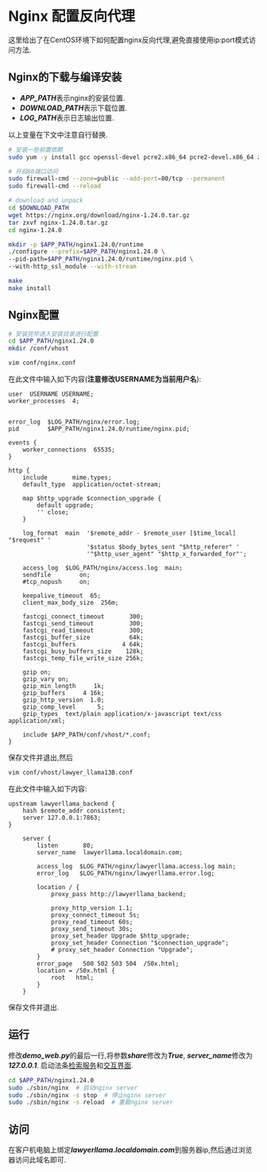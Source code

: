 # Nginx 配置反向代理
这里给出了在CentOS环境下如何配置nginx反向代理,避免直接使用ip:port模式访问方法.

## Nginx的下载与编译安装
* ***APP_PATH***表示nginx的安装位置.
* ***DOWNLOAD_PATH***表示下载位置.
* ***LOG_PATH***表示日志输出位置.

以上变量在下文中注意自行替换.

```bash
# 安装一些前置依赖
sudo yum -y install gcc openssl-devel pcre2.x86_64 pcre2-devel.x86_64 zlib.x86_64 zlib-devel.x86_64 

# 开启80端口访问
sudo firewall-cmd --zone=public --add-port=80/tcp --permanent 
sudo firewall-cmd --reload 

# download and unpack
cd $DOWNLOAD_PATH
wget https://nginx.org/download/nginx-1.24.0.tar.gz
tar zxvf nginx-1.24.0.tar.gz
cd nginx-1.24.0

mkdir -p $APP_PATH/nginx1.24.0/runtime
./configure --prefix=$APP_PATH/nginx1.24.0 \
--pid-path=$APP_PATH/nginx1.24.0/runtime/nginx.pid \
--with-http_ssl_module --with-stream

make
make install
```
## Nginx配置
```bash
# 安装完毕进入安装目录进行配置
cd $APP_PATH/nginx1.24.0 
mkdir /conf/vhost 

vim conf/nginx.conf 
```

在此文件中输入如下内容(**注意修改USERNAME为当前用户名**):
```
user  USERNAME USERNAME;
worker_processes  4; 

 
error_log  $LOG_PATH/nginx/error.log; 
pid        $APP_PATH/nginx1.24.0/runtime/nginx.pid; 

events {
    worker_connections  65535; 
} 

http {
    include       mime.types; 
    default_type  application/octet-stream;

    map $http_upgrade $connection_upgrade {
        default upgrade;
        '' close;
    }

    log_format  main  '$remote_addr - $remote_user [$time_local] "$request" ' 
                      '$status $body_bytes_sent "$http_referer" ' 
                      '"$http_user_agent" "$http_x_forwarded_for"'; 

    access_log  $LOG_PATH/nginx/access.log  main;
    sendfile        on; 
    #tcp_nopush     on;

    keepalive_timeout  65; 
    client_max_body_size  256m; 

    fastcgi_connect_timeout       300; 
    fastcgi_send_timeout          300; 
    fastcgi_read_timeout          300; 
    fastcgi_buffer_size           64k; 
    fastcgi_buffers             4 64k; 
    fastcgi_busy_buffers_size    128k; 
    fastcgi_temp_file_write_size 256k; 

    gzip on;
    gzip_vary on;
    gzip_min_length     1k;
    gzip_buffers     4 16k;
    gzip_http_version  1.0;
    gzip_comp_level      5;
    gzip_types  text/plain application/x-javascript text/css application/xml; 

    include $APP_PATH/conf/vhost/*.conf; 
}

```

保存文件并退出,然后

```bash
vim conf/vhost/lawyer_llama13B.conf
```

在此文件中输入如下内容:
```
upstream lawyerllama_backend {
    hash $remote_addr consistent;
    server 127.0.0.1:7863;
}

    server {
        listen       80;
        server_name  lawyerllama.localdomain.com;

        access_log  $LOG_PATH/nginx/lawyerllama.access.log main;
        error_log   $LOG_PATH/nginx/lawyerllama.error.log;

        location / {
            proxy_pass http://lawyerllama_backend;
            
            proxy_http_version 1.1;
            proxy_connect_timeout 5s;
            proxy_read_timeout 60s;
            proxy_send_timeout 30s;
            proxy_set_header Upgrade $http_upgrade;
            proxy_set_header Connection "$connection_upgrade";
            # proxy_set_header Connection "Upgrade";
        }
        error_page   500 502 503 504  /50x.html;
        location = /50x.html {
            root   html;
        }
    }
```
保存文件并退出.
## 运行
修改***demo_web.py***的最后一行,将参数***share***修改为***True***, ***server_name***修改为***127.0.0.1***.
启动法条[检索服务](./run_inference.md)和[交互界面]((./run_inference.md)).

```bash
cd $APP_PATH/nginx1.24.0 
sudo ./sbin/nginx  # 启动nginx server
sudo ./sbin/nginx -s stop  # 停止nginx server
sudo ./sbin/nginx -s reload  # 重载nginx server
```

## 访问
在客户机电脑上绑定***lawyerllama.localdomain.com***到服务器ip,然后通过浏览器访问此域名即可.